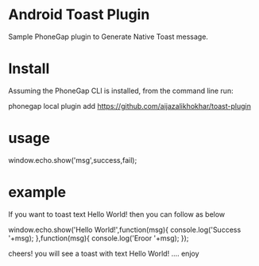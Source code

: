 Android Toast Plugin
==============

Sample PhoneGap plugin to Generate Native Toast message.

Install
========
Assuming the PhoneGap CLI is installed, from the command line run:

phonegap local plugin add https://github.com/aijazalikhokhar/toast-plugin

usage
=========
window.echo.show('msg',success,fail);

example
========
If you want to toast text Hello World! then you can follow as below

window.echo.show('Hello World!',function(msg){
  console.log('Success '+msg);
},function(msg){
  console.log('Eroor '+msg);
});

cheers! you will see a toast with text Hello World! .... enjoy
